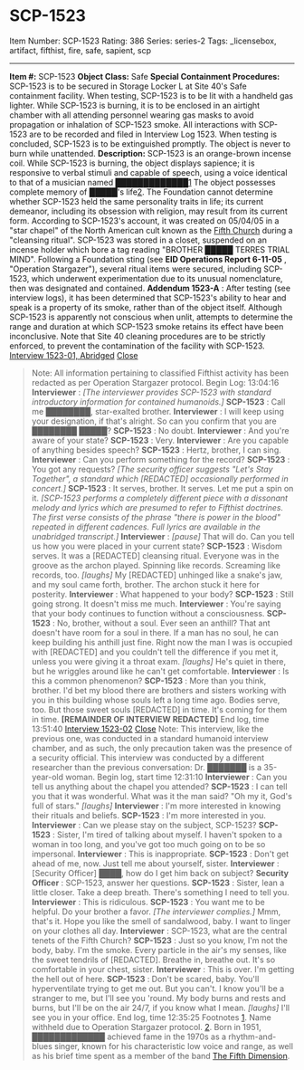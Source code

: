 # SCP-1523
Item Number: SCP-1523
Rating: 386
Series: series-2
Tags: _licensebox, artifact, fifthist, fire, safe, sapient, scp

---

**Item #:** SCP-1523
**Object Class:** Safe
**Special Containment Procedures:** SCP-1523 is to be secured in Storage Locker L at Site 40's Safe containment facility. When testing, SCP-1523 is to be lit with a handheld gas lighter. While SCP-1523 is burning, it is to be enclosed in an airtight chamber with all attending personnel wearing gas masks to avoid propagation or inhalation of SCP-1523 smoke.
All interactions with SCP-1523 are to be recorded and filed in Interview Log 1523. When testing is concluded, SCP-1523 is to be extinguished promptly. The object is never to burn while unattended.
**Description:** SCP-1523 is an orange-brown incense coil. While SCP-1523 is burning, the object displays sapience; it is responsive to verbal stimuli and capable of speech, using a voice identical to that of a musician named █████████████[1](javascript:;) The object possesses complete memory of █████'s life[2](javascript:;). The Foundation cannot determine whether SCP-1523 held the same personality traits in life; its current demeanor, including its obsession with religion, may result from its current form.
According to SCP-1523's account, it was created on 05/04/05 in a "star chapel" of the North American cult known as the [Fifth Church](/fifthist-hub) during a "cleansing ritual". SCP-1523 was stored in a closet, suspended on an incense holder which bore a tag reading "BROTHER █████ TERRES TRIAL MIND". Following a Foundation sting (see **EID Operations Report 6-11-05** , "Operation Stargazer"), several ritual items were secured, including SCP-1523, which underwent experimentation due to its unusual nomenclature, then was designated and contained.
**Addendum 1523-A** : After testing (see interview logs), it has been determined that SCP-1523's ability to hear and speak is a property of its smoke, rather than of the object itself. Although SCP-1523 is apparently not conscious when unlit, attempts to determine the range and duration at which SCP-1523 smoke retains its effect have been inconclusive. Note that Site 40 cleaning procedures are to be strictly enforced, to prevent the contamination of the facility with SCP-1523.
[Interview 1523-01, Abridged](javascript:;)
[Close](javascript:;)
> Note: All information pertaining to classified Fifthist activity has been redacted as per Operation Stargazer protocol.
> Begin Log: 13:04:16
> **Interviewer** : _[The interviewer provides SCP-1523 with standard introductory information for contained humanoids.]_
> **SCP-1523** : Call me ████████, star-exalted brother.
> **Interviewer** : I will keep using your designation, if that's alright. So can you confirm that you are ████████ █████?
> **SCP-1523** : No doubt.
> **Interviewer** : And you're aware of your state?
> **SCP-1523** : Very.
> **Interviewer** : Are you capable of anything besides speech?
> **SCP-1523** : Hertz, brother, I can sing.
> **Interviewer** : Can you perform something for the record?
> **SCP-1523** : You got any requests?
> _[The security officer suggests "Let's Stay Together", a standard which [REDACTED] occasionally performed in concert.]_
> **SCP-1523** : It serves, brother. It serves. Let me put a spin on it.
> _[SCP-1523 performs a completely different piece with a dissonant melody and lyrics which are presumed to refer to Fifthist doctrines. The first verse consists of the phrase "there is power in the blood" repeated in different cadences. Full lyrics are available in the unabridged transcript.]_
> **Interviewer** : _[pause]_ That will do. Can you tell us how you were placed in your current state?
> **SCP-1523** : Wisdom serves. It was a [REDACTED] cleansing ritual. Everyone was in the groove as the archon played. Spinning like records. Screaming like records, too. _[laughs]_ My [REDACTED] unhinged like a snake's jaw, and my soul came forth, brother. The archon stuck it here for posterity.
> **Interviewer** : What happened to your body?
> **SCP-1523** : Still going strong. It doesn't miss me much.
> **Interviewer** : You're saying that your body continues to function without a consciousness.
> **SCP-1523** : No, brother, without a soul. Ever seen an anthill? That ant doesn't have room for a soul in there. If a man has no soul, he can keep building his anthill just fine. Right now the man I was is occupied with [REDACTED] and you couldn't tell the difference if you met it, unless you were giving it a throat exam. _[laughs]_ He's quiet in there, but he wriggles around like he can't get comfortable.
> **Interviewer** : Is this a common phenomenon?
> **SCP-1523** : More than you think, brother. I'd bet my blood there are brothers and sisters working with you in this building whose souls left a long time ago. Bodies serve, too. But those sweet souls [REDACTED] in time. It's coming for them in time.
> **[REMAINDER OF INTERVIEW REDACTED]**
> End log, time 13:51:40
[Interview 1523-02](javascript:;)
[Close](javascript:;)
> Note: This interview, like the previous one, was conducted in a standard humanoid interview chamber, and as such, the only precaution taken was the presence of a security official. This interview was conducted by a different researcher than the previous conversation: Dr. ███████ is a 35-year-old woman.
> Begin log, start time 12:31:10
> **Interviewer** : Can you tell us anything about the chapel you attended?
> **SCP-1523** : I can tell you that it was wonderful. What was it the man said? "Oh my it, God's full of stars." _[laughs]_
> **Interviewer** : I'm more interested in knowing their rituals and beliefs.
> **SCP-1523** : I'm more interested in you.
> **Interviewer** : Can we please stay on the subject, SCP-1523?
> **SCP-1523** : Sister, I'm tired of talking about myself. I haven't spoken to a woman in too long, and you've got too much going on to be so impersonal.
> **Interviewer** : This is inappropriate.
> **SCP-1523** : Don't get ahead of me, now. Just tell me about yourself, sister.
> **Interviewer** : [Security Officer] ████, how do I get him back on subject?
> **Security Officer** : SCP-1523, answer her questions.
> **SCP-1523** : Sister, lean a little closer. Take a deep breath. There's something I need to tell you.
> **Interviewer** : This is ridiculous.
> **SCP-1523** : You want me to be helpful. Do your brother a favor. _[The interviewer complies.]_ Mmm, that's it. Hope you like the smell of sandalwood, baby. I want to linger on your clothes all day.
> **Interviewer** : SCP-1523, what are the central tenets of the Fifth Church?
> **SCP-1523** : Just so you know, I'm not the body, baby. I'm the smoke. Every particle in the air's my senses, like the sweet tendrils of [REDACTED]. Breathe in, breathe out. It's so comfortable in your chest, sister.
> **Interviewer** : This is over. I'm getting the hell out of here.
> **SCP-1523** : Don't be scared, baby. You'll hyperventilate trying to get me out. But you can't. I know you'll be a stranger to me, but I'll see you 'round. My body burns and rests and burns, but I'll be on the air 24/7, if you know what I mean. _[laughs]_ I'll see you in your office.
> End log, time 12:35:25
Footnotes
[1](javascript:;). Name withheld due to Operation Stargazer protocol.
[2](javascript:;). Born in 1951, █████████████ achieved fame in the 1970s as a rhythm-and-blues singer, known for his characteristic low voice and range, as well as his brief time spent as a member of the band [The Fifth Dimension](/scp-092).